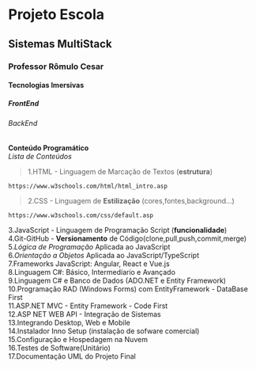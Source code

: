 <h1> Projeto Escola </h1>
<H2> Sistemas MultiStack</h2>
<h3> Professor Rômulo Cesar</h3>
<h4> Tecnologias Imersivas</h4>
<h5> FrontEnd</h5>
<h6>BackEnd</h6>

**Conteúdo Programático**<br>
*Lista de Conteúdos*

>1.HTML - Linguagem de Marcação de Textos (**estrutura**)<br>

```
https://www.w3schools.com/html/html_intro.asp
```

>2.CSS -  Linguagem de **Estilização** (cores,fontes,background...)<br>

```
https://www.w3schools.com/css/default.asp
```

3.JavaScript - Linguagem de Programação Script (**funcionalidade**)<br>
4.Git-GitHub - **Versionamento** de Código(clone,pull,push,commit,merge)<br>
5.*Lógica de Programação* Aplicada ao JavaScript<br>
6.*Orientação a Objetos* Aplicada ao JavaScript/TypeScript<br>
7.Frameworks JavaScript: Angular, React e Vue.js<br>
8.Linguagem C#: Básico, Intermedíario e Avançado<br>
9.Linguagem C# e Banco de Dados (ADO.NET e Entity Framework)<br>
10.Programação RAD (Windows Forms) com EntityFramework - DataBase First<br>
11.ASP.NET MVC - Entity Framework - Code First<br>
12.ASP NET WEB API - Integração de Sistemas<br>
13.Integrando  Desktop, Web e Mobile<br>
14.Instalador Inno Setup (instalação de sofware comercial)<br>
15.Configuração e Hospedagem na Nuvem<br>
16.Testes de Software(Unitário)<br>
17.Documentação UML do Projeto Final<br>
